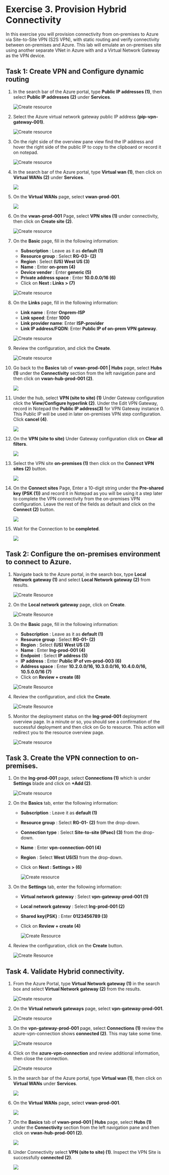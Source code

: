 # Exercise 3. Provision Hybrid Connectivity

In this exercise you will provision connectivity from on-premises to Azure via Site-to-Site VPN (S2S VPN), with static routing and verify connectivity between on-premises and Azure. This lab will emulate an on-premises site using another separate VNet in Azure with and a Virtual Network Gateway as the VPN device. 

## Task 1: Create VPN and Configure dynamic routing 

1. In the search bar of the Azure portal, type **Public IP addresses  (1)**, then select **Public IP addresses  (2)** under **Services**.

   ![Create resource](./Media/16.png)

1. Select the Azure virtual network gateway public IP address **(pip-vpn-gateway-001)**.

     ![Create resource](./Media/29.png)

1. On the right side of the overview pane view find the IP address and hover the right side of the public IP to copy to the clipboard or record it on notepad.

   ![Create resource](./Media/30.png)

1. In the search bar of the Azure portal, type **Virtual wan (1)**, then click on **Virtual WANs (2)** under **Services**.

      ![](../media/16.png)

1. On the **Virtual WANs** page, select **vwan-prod-001**.

    ![](../media/26.png)

1. On the **vwan-prod-001** Page, select **VPN sites (1)** under connectivity, then click on **Create site (2)**.

    ![Create resource](./Media/31.png)

1. On the **Basic** page, fill in the following information:


    - **Subscription** : Leave as it as **default (1)** 
    - **Resource group** : Select **RG-03-<inject key="DeploymentID" enableCopy="false"/> (2)**
    - **Region** : Select **(US) West US (3)**
    - **Name** : Enter **on-prem (4)**
    - **Device vender** : Enter **generic (5)**
    - **Private address space** : Enter **10.0.0.0/16 (6)**
    -  Click on **Next : Links > (7)**

    ![Create resource](./Media/32.png)

1. On the **Links** page, fill in the following information:
  
    - **Link name** : Enter **Onprem-ISP**
    - **Link speed**: Enter **1000**
    - **Link provider name**: Enter **ISP-provider**
    - **Link IP address/FQDN**: Enter **Public IP of on-prem VPN gateway**.

    ![Create resource](./Media/33.png)

1. Review the configuration, and click the **Create**.

    ![Create resource](./Media/34.png)

1. Go back to the **Basics** tab of **vwan-prod-001 | Hubs** page, select **Hubs (1)** under the **Connectivity** section from the left navigation pane and then click on **vwan-hub-prod-001 (2)**.

      ![](./Media/36.png)

1. Under the hub, select **VPN (site to site) (1)** Under Gateway configuration click the **View/Configure hyperlink (2)**. Under the Edit VPN Gateway, record in Notepad the **Public IP address(3)** for VPN Gateway instance 0. This Public IP will be used in later on-premises VPN step configuration. Click **cancel (4)**. 

   ![](./Media/37.png)

1. On the **VPN (site to site)** Under Gateway configuration click on **Clear all filters**.

   ![](./Media/39.png)

1. Select the VPN site **on-premises (1)** then click on the **Connect VPN sites (2)** button.

    ![](./Media/40.png)

1. On the **Connect sites** Page, Enter a 10-digit string under the **Pre-shared key (PSK (1))** and record it in Notepad as you will be using it a step later to complete the VPN connectivity from the on-premises VPN configuration. Leave the rest of the fields as default and click on the **Connect (2)** button. 

    ![](./Media/38.png)


1. Wait for the Connection to be **completed**.

    ![](./Media/41.png)


## Task 2: Configure the on-premises environment to connect to Azure.  
    
1. Navigate back to the Azure portal, in the search box, type **Local Network gateway (1)** and select **Local Network gateway (2)** from results.

     ![Create Resource](../media/57.png)

    
1. On the **Local network gateway** page, click on **Create**. 

    ![Create Resource](../media/58.png)

1. On the **Basic** page, fill in the following information:
   
    - **Subscription** : Leave as it as **default (1)** 
    - **Resource group** : Select **RG-01-<inject key="DeploymentID" enableCopy="false"/> (2)**
    - **Region** : Select **(US) West US (3)**
    - **Name** : Enter **lng-prod-001 (4)**
    - **Endpoint** : Select **IP address (5)**
    - **IP address** : Enter **Public IP of vm-prod-003** **(6)** 
    - **Address space** : Enter **10.2.0.0/16, 10.3.0.0/16, 10.4.0.0/16, 10.5.0.0/16 (7)**
    -  Click on **Review + create (8)**

     ![Create Resource](./Media/17.png)

1. Review the configuration, and click the **Create**.
  
   ![Create Resource](./Media/18.png)

1. Monitor the deployment status on the **lng-prod-001** deployment overview page. In a minute or so, you should see a confirmation of the successful deployment and then click on Go to resource. This action will redirect you to the resource overview page.

   ![Create resource](../media/61.png)


## Task 3. Create the VPN connection to on-premises.  

1. On the **lng-prod-001** page, select **Connections (1)** which is under **Settings** blade and click on **+Add (2)**.

   ![Create resource](./Media/20.png)

1. On the **Basics** tab, enter the following information:

   - **Subscription** : Leave it as **default (1)**
   - **Resource group** : Select **RG-01-<inject key="DeploymentID" enableCopy="false"/> (2)** from the drop-down.
   - **Connection type** : Select **Site-to-site (IPsec) (3)** from the drop-down.
   - **Name** : Enter **vpn-connection-001 (4)**
   - **Region** : Select **West US(5)** from the drop-down.
   -  Click on **Next : Settings > (6)**
     
      ![Create resource](./Media/21.png)

1. On the **Settings** tab, enter the following information:

   - **Virtual network gateway** : Select **vpn-gateway-prod-001 (1)**
   - **Local network gateway** : Select **lng-prod-001 (2)**
   - **Shared key(PSK)** : Enter **0123456789 (3)**
   - Click on **Review + create (4)**

     ![Create Resource](./Media/22.png)
  
1. Review the configuration, click on the **Create** button.
  
   ![Create Resource](./Media/23.png)


 ## Task 4. Validate Hybrid connectivity.  

1. From the Azure Portal, type **Virtual Network gateway (1)** in the search box and select **Virtual Network gateway (2)** from the results.

   ![Create resource](../media/62.png)
   
1. On the **Virtual network gateways** page, select **vpn-gateway-prod-001**.

   ![Create resource](../media/63.png)

1. On the **vpn-gateway-prod-001** page, select **Connections (1)** review the azure-vpn-connection shows **connected (2)**. This may take some time. 
    
   ![Create resource](./Media/24.png)

1. Click on the **azure-vpn-connection** and review additional information, then close the connection. 

   ![Create resource](./Media/25.png)

1. In the search bar of the Azure portal, type **Virtual wan (1)**, then click on **Virtual WANs** under **Services**.

      ![](../media/16.png)

1. On the **Virtual WANs** page, select **vwan-prod-001**.

     ![](./Media/26.png)

1. On the **Basics** tab of **vwan-prod-001 | Hubs** page, select **Hubs (1)** under the **Connectivity** section from the left navigation pane and then click on **vwan-hub-prod-001 (2)**.

      ![](./Media/27.png)

1. Under Connectivity select **VPN (site to site) (1)**. Inspect the VPN Site is successfully **connected (2)**. 
  
   ![](./Media/28.png)

